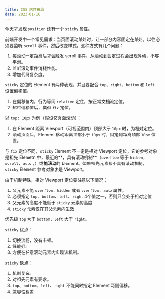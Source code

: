 ```yaml
---
title: CSS 粘性布局
date: 2023-01-16
---
```


今天才发现 `position` 还有一个 `sticky` 属性。

前端开发中一个常见需求：当页面滚动某处时，让一部分内容固定在某处。以往必须要监听 `scroll` 事件，然后改变样式。这种方式有几个问题：

1. 每滚动一定距离后才会触发 scroll 事件，从滚动到固定过程会出现抖动，不够平滑。
2. 监听滚动事件消耗性能。
3. 增加代码复杂度。

`sticky` 定位的 Element 有两种表现，并且要配合 `top`、`right`、`bottom` 和 `left` 设置偏移值。

1. 在偏移值内，行为等同 `relative` 定位，按正常文档流定位。
2. 超过偏移值后，类似 `fix` 定位。

以 `top: 10px` 为例（假设仅页面滚动）：

1. 在 Element 距离 Viewport（可视范围内）顶部大于 `10px` 时，为相对定位。
2. 滚动页面后，Element  移动距离顶部小于 `10px` 时，固定到距离顶部 `10px` 位置。

与 `fix` 定位不同，`sticky` Element 不一定是相对 Viewport 定位，它的参考对象是祖先 Elemetn 中，最近的**，具有滚动机制**（`overflow` 等于 `hidden, scroll, auto` ，）或**能滚动**的 Element。如果祖先元素都不具有滚动机制，`sticky` Element 参考对象才是 Viewport。

由于机制特殊，相对 Viewport 定位要注意以下情况：

1. 父元素不能 `overflow: hidden` 或者 `overflow: auto` 属性。 
2. 必须指定 `top`、`bottom`、`left`、`right` 4个值之一，否则只会处于相对定位 
3. 父元素的高度不能低于 `sticky` 元素的高度 
4. `sticky` 元素仅在其父元素内生效

优先级 `top` 大于 `bottom`，`left` 大于 `right`。

`sticky` 优点：

1. 切换流畅，没有卡顿。
2. 性能好。
3. 方便在任意滚动元素内实现该机制。

`sticky` 缺点：

1. 机制复杂。
2. 对祖先元素有要求。
3. `top`、`bottom`、`left`、`right` 不能同时指定 Element 两侧偏移。
4. 兼容性稍差



